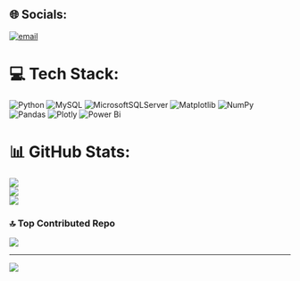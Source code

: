 
## 🌐 Socials:
[![email](https://img.shields.io/badge/Email-D14836?logo=gmail&logoColor=white)](mailto:vijay.psingh.chy14@itbhu.ac.in) 

# 💻 Tech Stack:
![Python](https://img.shields.io/badge/python-3670A0?style=for-the-badge&logo=python&logoColor=ffdd54) ![MySQL](https://img.shields.io/badge/mysql-4479A1.svg?style=for-the-badge&logo=mysql&logoColor=white) ![MicrosoftSQLServer](https://img.shields.io/badge/Microsoft%20SQL%20Server-CC2927?style=for-the-badge&logo=microsoft%20sql%20server&logoColor=white) ![Matplotlib](https://img.shields.io/badge/Matplotlib-%23ffffff.svg?style=for-the-badge&logo=Matplotlib&logoColor=black) ![NumPy](https://img.shields.io/badge/numpy-%23013243.svg?style=for-the-badge&logo=numpy&logoColor=white) ![Pandas](https://img.shields.io/badge/pandas-%23150458.svg?style=for-the-badge&logo=pandas&logoColor=white) ![Plotly](https://img.shields.io/badge/Plotly-%233F4F75.svg?style=for-the-badge&logo=plotly&logoColor=white) ![Power Bi](https://img.shields.io/badge/power_bi-F2C811?style=for-the-badge&logo=powerbi&logoColor=black)
# 📊 GitHub Stats:
![](https://github-readme-stats.vercel.app/api?username=vjny007&theme=dark&hide_border=false&include_all_commits=true&count_private=false)<br/>
![](https://nirzak-streak-stats.vercel.app/?user=vjny007&theme=dark&hide_border=false)<br/>
![](https://github-readme-stats.vercel.app/api/top-langs/?username=vjny007&theme=dark&hide_border=false&include_all_commits=true&count_private=false&layout=compact)

### 🔝 Top Contributed Repo
![](https://github-contributor-stats.vercel.app/api?username=vjny007&limit=5&theme=dark&combine_all_yearly_contributions=true)

---
[![](https://visitcount.itsvg.in/api?id=vjny007&icon=0&color=0)](https://visitcount.itsvg.in)

<!-- Proudly created with GPRM ( https://gprm.itsvg.in ) -->
